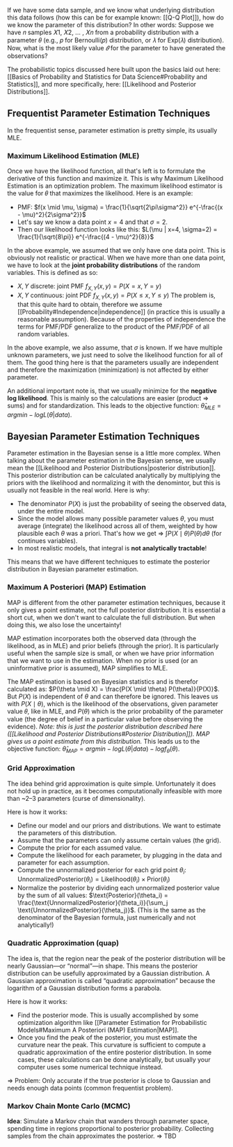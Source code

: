 If we have some data sample, and we know what underlying distribution this data follows (how this can be for example known: [[Q-Q Plot]]), how do we know the parameter of this distribution? In other words: Suppose we have 𝑛 samples 𝑋1, 𝑋2, ... , 𝑋𝑛 from a probability distribution with a parameter 𝜃 (e.g., 𝑝 for Bernoulli(𝑝) distribution, or 𝜆 for Exp(𝜆) distribution). Now, what is the most likely value $\hat{𝜃}$ for the parameter to have generated the observations?

The probabilistic topics discussed here built upon the basics laid out here: [[Basics of Probability and Statistics for Data Science#Probability and Statistics]], and more specifically, here: [[Likelihood and Posterior Distributions]].
## Frequentist Parameter Estimation Techniques
In the frequentist sense, parameter estimation is pretty simple, its usually MLE.
### Maximum Likelihood Estimation (MLE)
Once we have the likelihood function, all that's left is to formulate the derivative of this function and maximize it. This is why Maximum Likelihood Estimation is an optimization problem. The maximum likelihood estimator is the value for 𝜃 that maximizes the likelihood. Here is an example: 
- PMF: $f(x \mid \mu, \sigma) = \frac{1}{\sqrt{2\pi\sigma^2}} e^{-\frac{(x - \mu)^2}{2\sigma^2}}$
- Let's say we know a data point $x=4$ and that $\sigma = 2$. 
- Then our likelihood function looks like this: $L(\mu | x=4, \sigma=2) = \frac{1}{\sqrt{8\pi}} e^{-\frac{(4 - \mu)^2}{8}}$

In the above example, we assumed that we only have one data point. This is obviously not realistic or practical. When we have more than one data point, we have to look at the **joint probability distributions** of the random variables. This is defined as so: 
- $X, Y$ discrete: joint PMF $f_{X,Y} (x,y) = P(X = x,Y = y)$
- $X, Y$ continuous: joint PDF $f_{X,Y}(x,y) = P(X ≤x,Y ≤y)$
The problem is, that this quite hard to obtain, therefore we assume [[Probability#Independence|independence]] (in practice this is usually a reasonable assumption). Because of the properties of independence the terms for PMF/PDF generalize to the product of the PMF/PDF of all random variables. 

In the above example, we also assume, that $\sigma$ is known. If we have multiple unknown parameters, we just need to solve the likelihood function for all of them. The good thing here is that the parameters usually are independent and therefore the maximization (minimization) is not affected by either parameter. 

An additional important note is, that we usually minimize for the **negative log likelihood**. This is mainly so the calculations are easier (product => sums) and for standardization. This leads to the objective function: $\hat{θ}_{MLE} = arg min −logL(θ|data)$.
## Bayesian Parameter Estimation Techniques
Parameter estimation in the Bayesian sense is a little more complex. When talking about the parameter estimation in the Bayesian sense, we usually mean the [[Likelihood and Posterior Distributions|posterior distribution]]. This posterior distribution can be calculated analytically by multiplying the priors with the likelihood and normalizing it with the denomintor, but this is usually not feasible in the real world. Here is why:
- The denominator $P(X)$ is just the probability of seeing the observed data, under the entire model.
- Since the model allows many possible parameter values $\theta$, you must average (integrate) the likelihood across all of them, weighted by how plausible each $\theta$ was a priori. That's how we get => $\int P(X \mid \theta) P(\theta) d\theta$ (for continues variables).
- In most realistic models, that integral is **not analytically tractable**!

This means that we have different techniques to estimate the posterior distribution in Bayesian parameter estimation. 
### Maximum A Posteriori (MAP) Estimation
MAP is different from the other parameter estimation techniques, because it only gives a point estimate, not the full posterior distribution. It is essential a short cut, when we don't want to calculate the full distribution. But when doing this, we also lose the uncertainty!

MAP estimation incorporates both the observed data (through the likelihood, as in MLE) and prior beliefs (through the prior). It is particularly useful when the sample size is small, or when we have prior information that we want to use in the estimation. When no prior is used (or an uninformative prior is assumed), MAP simplifies to MLE.

The MAP estimation is based on Bayesian statistics and is therefor calculated as: $P(\theta \mid X) = \frac{P(X \mid \theta) P(\theta)}{P(X)}$. But $P(X)$ is independent of $\theta$ and can therefore be ignored. This leaves us with $P(X \mid \theta)$, which is the likelihood of the observations, given parameter value 𝜃, like in MLE, and $P(\theta)$ which is the prior probability of the parameter value (the degree of belief in a particular value before observing the evidence). *Note: this is just the posterior distribution described here ([[Likelihood and Posterior Distributions#Posterior Distribution]]). MAP gives us a point estimate from this distribution.* This leads us to the objective function: $\hat{θ}_{MAP} = arg min −logL(θ|data)-logf_θ(θ)$.
### Grid Approximation
The idea behind grid approximation is quite simple. Unfortunately it does not hold up in practice, as it becomes computationally infeasible with more than ~2–3 parameters (curse of dimensionality).

Here is how it works:
- Define our model and our priors and distributions. We want to estimate the parameters of this distribution. 
- Assume that the parameters can only assume certain values (the grid). 
- Compute the prior for each assumed value. 
- Compute the likelihood for each parameter, by plugging in the data and parameter for each assumption. 
- Compute the unnormalized posterior for each grid point $\theta_i$: $\text{UnnormalizedPosterior}(\theta_i) = \text{Likelihood}(\theta_i) \times \text{Prior}(\theta_i)$
- Normalize the posterior by dividing each unnormalized posterior value by the sum of all values: $\text{Posterior}(\theta_i) = \frac{\text{UnnormalizedPosterior}(\theta_i)}{\sum_j \text{UnnormalizedPosterior}(\theta_j)}$. (This is the same as the denominator of the Bayesian formula, just numerically and not analytically!)
### Quadratic Approximation (quap)
The idea is, that the region near the peak of the posterior distribution will be nearly Gaussian—or “normal”—in shape. This means the posterior distribution can be usefully approximated by a Gaussian distribution. A Gaussian approximation is called “quadratic approximation” because the logarithm of a Gaussian distribution forms a parabola.

Here is how it works:
- Find the posterior mode. This is usually accomplished by some optimization algorithm like [[Parameter Estimation for Probabilistic Models#Maximum A Posteriori (MAP) Estimation|MAP]].
- Once you find the peak of the posterior, you must estimate the curvature near the peak. This curvature is sufficient to compute a quadratic approximation of the entire posterior distribution. In some cases, these calculations can be done analytically, but usually your computer uses some numerical technique instead.

=> Problem: Only accurate if the true posterior is close to Gaussian and needs enough data points (common frequentist problem).
### Markov Chain Monte Carlo (MCMC)
**Idea**: Simulate a Markov chain that wanders through parameter space, spending time in regions proportional to posterior probability. Collecting samples from the chain approximates the posterior. => TBD